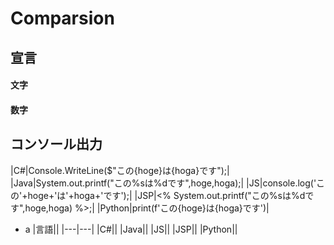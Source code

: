 # Comparsion
## 宣言
#### 文字
#### 数字
## コンソール出力
|C#|Console.WriteLine($"この{hoge}は{hoga}です");|
|Java|System.out.printf("この%sは%dです",hoge,hoga);|
|JS|console.log('この'+hoge+'は'+hoga+'です');|
|JSP|<% System.out.printf("この%sは%dです",hoge,hoga) %>;|
|Python|print(f'この{hoge}は{hoga}です')|
- a
|言語||
|---|---|
|C#||
|Java||
|JS||
|JSP||
|Python||